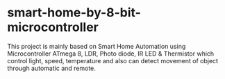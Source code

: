 # smart-home-by-8-bit-microcontroller
This project is mainly based on Smart Home Automation using Microcontroller ATmega 8, LDR, Photo diode, IR LED &amp; Thermistor which control light, speed, temperature and also can detect movement of object through automatic and remote.
